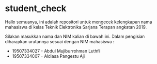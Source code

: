 # student_check
Hallo semuanya, ini adalah repositori untuk mengecek kelengkapan nama mahasiswa di kelas Teknik Elektronika Sarjana Terapan angkatan 2019.

Silakan masukkan nama dan NIM kalian di bawah ini.  Dalam pengisian diharapkan urutannya sesuai dengan NIM mahasiswa :
- 19507334027 - Abdul Mujiburrohman Luthfi
- 19507334007 - Aldiasa Pangestu Aji
